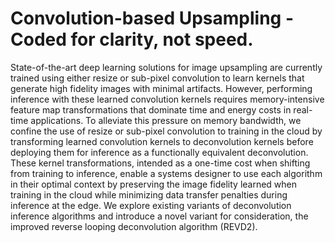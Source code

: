 # Convolution-based Upsampling - Coded for clarity, not speed.

State-of-the-art deep learning solutions for image upsampling are currently trained using either resize or sub-pixel convolution to learn kernels that generate high fidelity images with minimal artifacts.
However, performing inference with these learned convolution kernels requires memory-intensive feature map transformations that dominate time and energy costs in real-time applications. 
To alleviate this pressure on memory bandwidth, we confine the use of resize or sub-pixel convolution to training in the cloud by transforming learned convolution kernels to deconvolution kernels before deploying them for inference as a functionally equivalent deconvolution.
These kernel transformations, intended as a one-time cost when shifting from training to inference, enable a systems designer to use each algorithm in their optimal context by preserving the image fidelity learned when training in the cloud while minimizing data transfer penalties during inference at the edge.
We explore existing variants of deconvolution inference algorithms and introduce a novel variant for consideration, the improved reverse looping deconvolution algorithm (REVD2).
